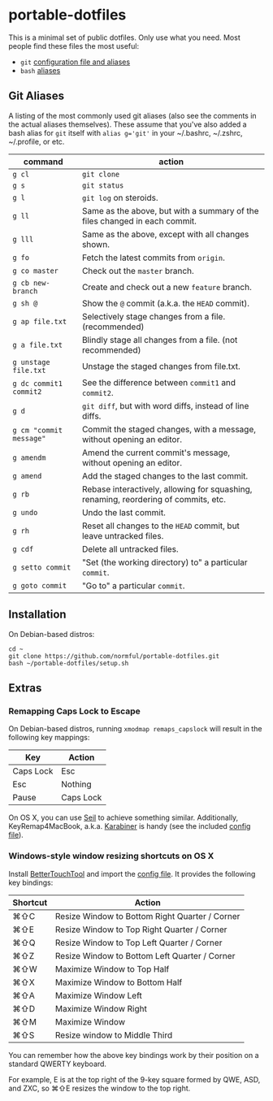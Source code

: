 # portable-dotfiles

This is a minimal set of public dotfiles. Only use what you need. Most people find these files the most useful:

- `git` [configuration file and aliases](https://github.com/normful/portable-dotfiles/blob/master/.gitconfig)
- `bash` [aliases](https://github.com/normful/portable-dotfiles/blob/master/.bash_aliases)

## Git Aliases

A listing of the most commonly used git aliases (also see the comments in the actual aliases themselves). These assume that you've also added a bash alias for `git` itself with `alias g='git'` in your ~/.bashrc, ~/.zshrc, ~/.profile, or etc.

| command                 | action                                                                              |
|-------------------------|-------------------------------------------------------------------------------------|
| `g cl`                  | `git clone`                                                                         |
| `g s`                   | `git status`                                                                        |
| `g l`                   | `git log` on steroids.                                                              |
| `g ll`                  | Same as the above, but with a summary of the files changed in each commit.          |
| `g lll`                 | Same as the above, except with all changes shown.                                   |
| `g fo`                  | Fetch the latest commits from `origin`.                                             |
| `g co master`           | Check out the `master` branch.                                                      |
| `g cb new-branch`       | Create and check out a new `feature` branch.                                        |
| `g sh @`                | Show the `@` commit (a.k.a. the `HEAD` commit).                                     |
| `g ap file.txt`         | Selectively stage changes from a file. (recommended)                                |
| `g a file.txt`          | Blindly stage all changes from a file. (not recommended)                            |
| `g unstage file.txt`    | Unstage the staged changes from file.txt.                                           |
| `g dc commit1 commit2`  | See the difference between `commit1` and `commit2`.                                 |
| `g d`                   | `git diff`, but with word diffs, instead of line diffs.                             |
| `g cm "commit message"` | Commit the staged changes, with a message, without opening an editor.               |
| `g amendm`              | Amend the current commit's message, without opening an editor.                      |
| `g amend`               | Add the staged changes to the last commit.                                          |
| `g rb`                  | Rebase interactively, allowing for squashing, renaming, reordering of commits, etc. |
| `g undo`                | Undo the last commit.                                                               |
| `g rh`                  | Reset all changes to the `HEAD` commit, but leave untracked files.                  |
| `g cdf`                 | Delete all untracked files.                                                         |
| `g setto commit`        | "Set (the working directory) to" a particular `commit`.                             |
| `g goto commit`         | "Go to" a particular `commit`.                                                      |

## Installation

On Debian-based distros:

```
cd ~
git clone https://github.com/normful/portable-dotfiles.git
bash ~/portable-dotfiles/setup.sh
```

## Extras

### Remapping Caps Lock to Escape

On Debian-based distros, running `xmodmap remaps_capslock` will result in the following key mappings:

| Key       | Action    |
|-----------|-----------|
| Caps Lock | Esc       |
| Esc       | Nothing   |
| Pause     | Caps Lock |

On OS X, you can use [Seil](https://pqrs.org/osx/karabiner/seil.html.en) to achieve something similar. Additionally, KeyRemap4MacBook, a.k.a. [Karabiner](https://pqrs.org/osx/karabiner/) is handy (see the included [config file](https://github.com/normful/portable-dotfiles/blob/master/Library/Application%20Support/KeyRemap4MacBook/private.xml)).

### Windows-style window resizing shortcuts on OS X

Install [BetterTouchTool](https://www.boastr.net/) and import the [config file](https://github.com/normful/portable-dotfiles/blob/master/Library/Application%20Support/BetterTouchTool/bttdata2). It provides the following key bindings:

| Shortcut | Action                                         |
|----------|------------------------------------------------|
| ⌘⇧C      | Resize Window to Bottom Right Quarter / Corner |
| ⌘⇧E      | Resize Window to Top Right Quarter / Corner    |
| ⌘⇧Q      | Resize Window to Top Left Quarter / Corner     |
| ⌘⇧Z      | Resize Window to Bottom Left Quarter / Corner  |
| ⌘⇧W      | Maximize Window to Top Half                    |
| ⌘⇧X      | Maximize Window to Bottom Half                 |
| ⌘⇧A      | Maximize Window Left                           |
| ⌘⇧D      | Maximize Window Right                          |
| ⌘⇧M      | Maximize Window                                |
| ⌘⇧S      | Resize window to Middle Third                  |

You can remember how the above key bindings work by their position on a standard QWERTY keyboard. 

For example, E is at the top right of the 9-key square formed by QWE, ASD, and ZXC, so ⌘⇧E resizes the window to the top right.

